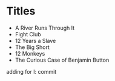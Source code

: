 # Titles

- A River Runs Through It
- Fight Club
- 12 Years a Slave
- The Big Short
- 12 Monkeys
- The Curious Case of Benjamin Button


adding for I: commit